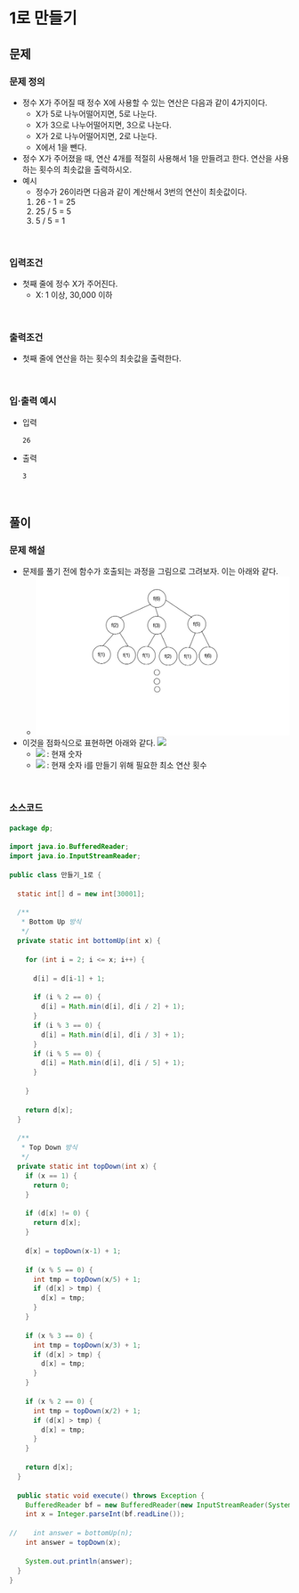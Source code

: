 # 1로 만들기
## 문제
### 문제 정의

- 정수 X가 주어질 때 정수 X에 사용할 수 있는 연산은 다음과 같이 4가지이다.
  - X가 5로 나누어떨어지면, 5로 나눈다.
  - X가 3으로 나누어떨어지면, 3으로 나눈다.
  - X가 2로 나누어떨어지면, 2로 나눈다.
  - X에서 1을 뺀다.
- 정수 X가 주어졌을 때, 연산 4개를 적절히 사용해서 1을 만들려고 한다. 연산을 사용하는 횟수의 최솟값을 출력하시오.
- 예시
  - 정수가 26이라면 다음과 같이 계산해서 3번의 연산이 최솟값이다.
  1. 26 - 1 = 25
  2. 25 / 5 = 5
  3. 5 / 5 = 1

<br/>

### 입력조건
- 첫째 줄에 정수 X가 주어진다.
    - X: 1 이상, 30,000 이하

<br/>

### 출력조건
- 첫째 줄에 연산을 하는 횟수의 최솟값을 출력한다.

<br/>

### 입·출력 예시
- 입력
  ```text
  26
  ```

- 출력
  ```text
  3
  ```

<br/>

## 풀이
### 문제 해설
- 문제를 풀기 전에 함수가 호출되는 과정을 그림으로 그려보자. 이는 아래와 같다.
  - ![](./img/Untitled01.jpg)
- 이것을 점화식으로 표현하면 아래와 같다.
  ![](https://latex.codecogs.com/svg.image?\alpha_{i}=min(\alpha_{i-1},\alpha_{i/5},\alpha_{i3},\alpha_{i/2})+1)
  - ![](https://latex.codecogs.com/svg.image?i) : 현재 숫자
  - ![](https://latex.codecogs.com/svg.image?\alpha_{i}) : 현재 숫자 i를 만들기 위해 필요한 최소 연산 횟수

<br/>

### 소스코드
```java
package dp;

import java.io.BufferedReader;
import java.io.InputStreamReader;

public class 만들기_1로 {

  static int[] d = new int[30001];

  /**
   * Bottom Up 방식
   */
  private static int bottomUp(int x) {

    for (int i = 2; i <= x; i++) {

      d[i] = d[i-1] + 1;

      if (i % 2 == 0) {
        d[i] = Math.min(d[i], d[i / 2] + 1);
      }
      if (i % 3 == 0) {
        d[i] = Math.min(d[i], d[i / 3] + 1);
      }
      if (i % 5 == 0) {
        d[i] = Math.min(d[i], d[i / 5] + 1);
      }

    }

    return d[x];
  }

  /**
   * Top Down 방식
   */
  private static int topDown(int x) {
    if (x == 1) {
      return 0;
    }

    if (d[x] != 0) {
      return d[x];
    }

    d[x] = topDown(x-1) + 1;

    if (x % 5 == 0) {
      int tmp = topDown(x/5) + 1;
      if (d[x] > tmp) {
        d[x] = tmp;
      }
    }

    if (x % 3 == 0) {
      int tmp = topDown(x/3) + 1;
      if (d[x] > tmp) {
        d[x] = tmp;
      }
    }

    if (x % 2 == 0) {
      int tmp = topDown(x/2) + 1;
      if (d[x] > tmp) {
        d[x] = tmp;
      }
    }

    return d[x];
  }

  public static void execute() throws Exception {
    BufferedReader bf = new BufferedReader(new InputStreamReader(System.in));
    int x = Integer.parseInt(bf.readLine());

//    int answer = bottomUp(n);
    int answer = topDown(x);

    System.out.println(answer);
  }
}

```